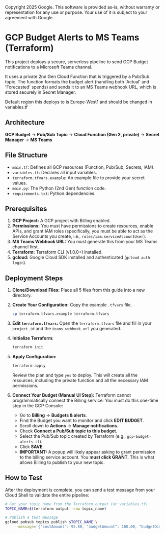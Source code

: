 Copyright 2025 Google. This software is provided as-is, without warranty or representation for any use or purpose. Your use of it is subject to your agreement with Google.  


# GCP Budget Alerts to MS Teams (Terraform)

This project deploys a secure, serverless pipeline to send GCP Budget notifications to a Microsoft Teams channel.

It uses a private 2nd Gen Cloud Function that is triggered by a Pub/Sub topic. The function formats the budget alert (handling both 'Actual' and 'Forecasted' spends) and sends it to an MS Teams webhook URL, which is stored securely in Secret Manager.

Default region this deploys to is Europe-West1 and should be changed in variables.tf

## Architecture

**GCP Budget** $\rightarrow$ **Pub/Sub Topic** $\rightarrow$ **Cloud Function (Gen 2, private)** $\rightarrow$ **Secret Manager** $\rightarrow$ **MS Teams**

## File Structure

* `main.tf`: Defines all GCP resources (Function, Pub/Sub, Secrets, IAM).
* `variables.tf`: Declares all input variables.
* `terraform.tfvars.example`: An example file to provide your secret values.
* `main.py`: The Python (2nd Gen) function code.
* `requirements.txt`: Python dependencies.

## Prerequisites

1.  **GCP Project:** A GCP project with Billing enabled.
2.  **Permissions:** You must have permissions to create resources, enable APIs, and grant IAM roles (specifically, you must be able to act as the Service Accounts you create, i.e., `roles/iam.serviceAccountUser`).
3.  **MS Teams Webhook URL:** You must generate this from your MS Teams channel first.
4.  **Terraform:** Terraform CLI (v1.0.0+) installed.
5.  **gcloud:** Google Cloud SDK installed and authenticated (`gcloud auth login`).

## Deployment Steps

1.  **Clone/Download Files:** Place all 5 files from this guide into a new directory.

2.  **Create Your Configuration:** Copy the example `.tfvars` file.
    ```bash
    cp terraform.tfvars.example terraform.tfvars
    ```

3.  **Edit `terraform.tfvars`:** Open the `terraform.tfvars` file and fill in your `project_id` and the `teams_webhook_url` you generated.

4.  **Initialize Terraform:**
    ```bash
    terraform init
    ```

5.  **Apply Configuration:**
    ```bash
    terraform apply
    ```
    Review the plan and type `yes` to deploy. This will create all the resources, including the private function and all the necessary IAM permissions.

6.  **Connect Your Budget (Manual UI Step):**
    Terraform cannot programmatically connect the Billing service. You must do this one-time step in the GCP Console:
    * Go to **Billing** $\rightarrow$ **Budgets & alerts**.
    * Find the Budget you want to monitor and click **EDIT BUDGET**.
    * Scroll down to **Actions** $\rightarrow$ **Manage notifications**.
    * Check **Connect a Pub/Sub topic to this budget**.
    * Select the Pub/Sub topic created by Terraform (e.g., `gcp-budget-alerts-tf`).
    * Click **SAVE**.
    * **IMPORTANT:** A popup will likely appear asking to grant permission to the billing service account. You **must click GRANT**. This is what allows Billing to publish to your new topic.

## How to Test

After the deployment is complete, you can send a test message from your Cloud Shell to validate the entire pipeline:

```bash
# Get your topic name from the Terraform output (or variables.tf)
TOPIC_NAME=$(terraform output -raw topic_name)

# Publish a test message
gcloud pubsub topics publish $TOPIC_NAME \
    --message='{"costAmount": 95.50, "budgetAmount": 100.00, "budgetDisplayName": "Terraform-Test-Alert", "currencyCode": "USD", "alertThresholdExceeded": 0.9}'
